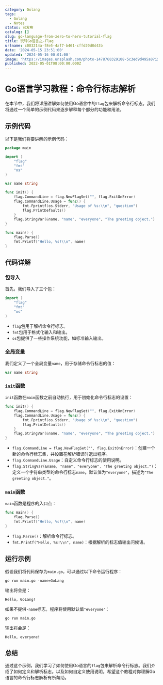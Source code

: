 ```yaml
---
category: Golang
tags:
  - Golang
  - Notes
status: 已发布
catalog: []
slug: go-language-from-zero-to-hero-tutorial-flag
title: 玩转Go语言之-Flag
urlname: c083214a-f8e5-4af7-b461-cffd20d0d43b
date: '2024-05-15 23:51:00'
updated: '2024-05-16 00:01:00'
image: 'https://images.unsplash.com/photo-1478760329108-5c3ed9d495a0?ixlib=rb-4.0.3&q=85&fm=jpg&crop=entropy&cs=srgb'
published: 2022-05-01T08:00:00.000Z
---
```


# Go语言学习教程：命令行标志解析


在本节中，我们将详细讲解如何使用Go语言中的`flag`包来解析命令行标志。我们将通过一个简单的示例代码来逐步解释每个部分的功能和用法。


## 示例代码


以下是我们将要讲解的示例代码：


```go
package main

import (
	"flag"
	"fmt"
	"os"
)

var name string

func init() {
	flag.CommandLine = flag.NewFlagSet("", flag.ExitOnError)
	flag.CommandLine.Usage = func() {
		fmt.Fprintf(os.Stderr, "Usage of %s:\\n", "question")
		flag.PrintDefaults()
	}
	flag.StringVar(&name, "name", "everyone", "The greeting object.")
}

func main() {
	flag.Parse()
	fmt.Printf("Hello, %s!\\n", name)
}
```


## 代码详解


### 包导入


首先，我们导入了三个包：


```go
import (
	"flag"
	"fmt"
	"os"
)
```

- `flag`包用于解析命令行标志。
- `fmt`包用于格式化输入和输出。
- `os`包提供了一些操作系统功能，如标准输入输出。

### 全局变量


我们定义了一个全局变量`name`，用于存储命令行标志的值：


```go
var name string
```


### `init`函数


`init`函数在`main`函数之前自动执行，用于初始化命令行标志的设置：


```go
func init() {
	flag.CommandLine = flag.NewFlagSet("", flag.ExitOnError)
	flag.CommandLine.Usage = func() {
		fmt.Fprintf(os.Stderr, "Usage of %s:\\n", "question")
		flag.PrintDefaults()
	}
	flag.StringVar(&name, "name", "everyone", "The greeting object.")
}
```

- `flag.CommandLine = flag.NewFlagSet("", flag.ExitOnError)`：创建一个新的命令行标志集，并设置在解析错误时退出程序。
- `flag.CommandLine.Usage`：自定义命令行标志的使用说明。
- `flag.StringVar(&name, "name", "everyone", "The greeting object.")`：定义一个字符串类型的命令行标志`name`，默认值为`"everyone"`，描述为`"The greeting object."`。

### `main`函数


`main`函数是程序的入口点：


```go
func main() {
	flag.Parse()
	fmt.Printf("Hello, %s!\\n", name)
}
```

- `flag.Parse()`：解析命令行标志。
- `fmt.Printf("Hello, %s!\\n", name)`：根据解析的标志值输出问候语。

## 运行示例


假设我们将代码保存为`main.go`，可以通过以下命令运行程序：


```plain text
go run main.go -name=GoLang
```


输出将会是：


```plain text
Hello, GoLang!
```


如果不提供`-name`标志，程序将使用默认值`"everyone"`：


```plain text
go run main.go
```


输出将会是：


```plain text
Hello, everyone!
```


## 总结


通过这个示例，我们学习了如何使用Go语言的`flag`包来解析命令行标志。我们介绍了如何定义和解析标志，以及如何自定义使用说明。希望这个教程对你理解Go语言的命令行标志解析有所帮助。


